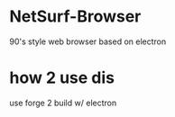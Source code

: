 # NetSurf-Browser
90's style web browser based on electron
# how 2 use dis
use forge 2 build w/ electron
